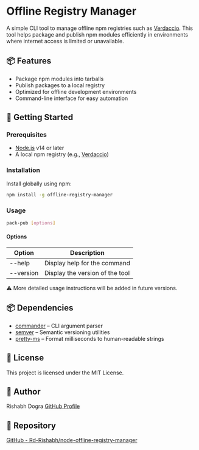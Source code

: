 # Offline Registry Manager

A simple CLI tool to manage offline npm registries such as [Verdaccio](https://verdaccio.org/). This tool helps package and publish npm modules efficiently in environments where internet access is limited or unavailable.

## 📦 Features

- Package npm modules into tarballs
- Publish packages to a local registry
- Optimized for offline development environments
- Command-line interface for easy automation

## 🚀 Getting Started

### Prerequisites

- [Node.js](https://nodejs.org/) v14 or later
- A local npm registry (e.g., [Verdaccio](https://verdaccio.org/))

### Installation

Install globally using npm:

```bash
npm install -g offline-registry-manager
```

### Usage

```bash
pack-pub [options]
```

#### Options

| Option      | Description                       |
|-------------|-----------------------------------|
| --help      | Display help for the command      |
| --version   | Display the version of the tool   |

⚠️ More detailed usage instructions will be added in future versions.

## 📦 Dependencies

- [commander](https://www.npmjs.com/package/commander) – CLI argument parser
- [semver](https://www.npmjs.com/package/semver) – Semantic versioning utilities
- [pretty-ms](https://www.npmjs.com/package/pretty-ms) – Format milliseconds to human-readable strings

## 📜 License

This project is licensed under the MIT License.

## 👤 Author

Rishabh Dogra
[GitHub Profile](https://github.com/Rd-Rishabh)

## 📂 Repository

[GitHub - Rd-Rishabh/node-offline-registry-manager](https://github.com/Rd-Rishabh/node-offline-registry-manager)
